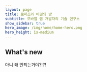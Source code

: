 ```yaml
---
layout: page
title: 로퍼즈와 비밀의 방
subtitle: 모바일 앱 개발자의 기술 연구소
show_sidebar: true
hero_image: /img/home/home-hero.png
hero_height: is-medium
---
```


## What's new

아니 왜 안되는거야?!?!